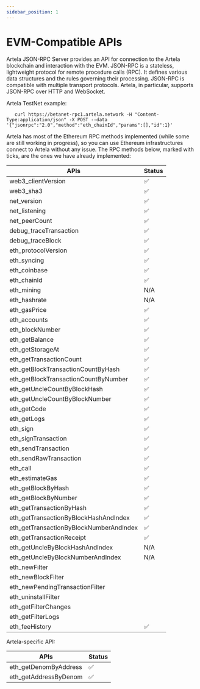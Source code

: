 ```yaml
---
sidebar_position: 1
---
```


# EVM-Compatible APIs

Artela JSON-RPC Server provides an API for connection to the Artela blockchain and interaction with the EVM. JSON-RPC is a stateless, lightweight protocol for remote procedure calls (RPC). It defines various data structures and the rules governing their processing. JSON-RPC is compatible with multiple transport protocols. Artela, in particular, supports JSON-RPC over HTTP and WebSocket.

Artela TestNet example:

```
   curl https://betanet-rpc1.artela.network -H "Content-Type:application/json" -X POST --data '{"jsonrpc":"2.0","method":"eth_chainId","params":[],"id":1}'
```

Artela has most of the Ethereum RPC methods implemented (while some are still working in progress), so you can use Ethereum infrastructures connect to Artela without any issue. The RPC methods below, marked with ticks, are the ones we have already implemented:

| APIs                                    | Status |
|-----------------------------------------|--------|
| web3_clientVersion                      |  ✅      |
| web3_sha3                               |  ✅      |
| net_version                             | ✅     |
| net_listening                           |  ✅      |
| net_peerCount                           | ✅       |
| debug_traceTransaction                  |  ✅      |
| debug_traceBlock                        |  ✅      |
| eth_protocolVersion                     |  ✅      |
| eth_syncing                             |  ✅      |
| eth_coinbase                            |   ✅     |
| eth_chainId                             | ✅     |
| eth_mining                              | N/A       |
| eth_hashrate                            |  N/A      |
| eth_gasPrice                            | ✅     |
| eth_accounts                            | ✅     |
| eth_blockNumber                         | ✅     |
| eth_getBalance                          | ✅     |
| eth_getStorageAt                        | ✅     |
| eth_getTransactionCount                 | ✅     |
| eth_getBlockTransactionCountByHash      | ✅       |
| eth_getBlockTransactionCountByNumber    |  ✅      |
| eth_getUncleCountByBlockHash            |  ✅      |
| eth_getUncleCountByBlockNumber          |  ✅      |
| eth_getCode                             | ✅     |
| eth_getLogs                             | ✅     |
| eth_sign                                |   ✅     |
| eth_signTransaction                     | ✅     |
| eth_sendTransaction                     | ✅     |
| eth_sendRawTransaction                  | ✅     |
| eth_call                                | ✅     |
| eth_estimateGas                         | ✅     |
| eth_getBlockByHash                      | ✅     |
| eth_getBlockByNumber                    | ✅     |
| eth_getTransactionByHash                | ✅     |
| eth_getTransactionByBlockHashAndIndex   |  ✅      |
| eth_getTransactionByBlockNumberAndIndex |   ✅     |
| eth_getTransactionReceipt               | ✅     |
| eth_getUncleByBlockHashAndIndex         |  N/A      |
| eth_getUncleByBlockNumberAndIndex       |  N/A      |
| eth_newFilter                           |        |
| eth_newBlockFilter                      |        |
| eth_newPendingTransactionFilter         |        |
| eth_uninstallFilter                     |        |
| eth_getFilterChanges                    |        |
| eth_getFilterLogs                       |        |
| eth_feeHistory                          | ✅     |

Artela-specific API:

| APIs                                    | Status |
|-----------------------------------------|--------|
| eth_getDenomByAddress                   | ✅     |
| eth_getAddressByDenom                   | ✅     |